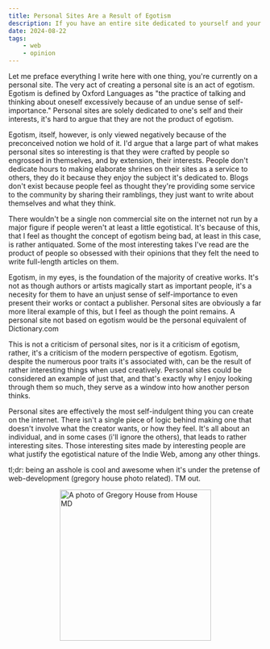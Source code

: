 ```yaml
---
title: Personal Sites Are a Result of Egotism
description: If you have an entire site dedicated to yourself and your opinions, you're egotistical. Despite this, I don't believe egotism to be an inherently bad thing. This is a rather strange take, so I won't try to compress it down further here, but read the article if you want, it's rather short compared to some of my other posts.
date: 2024-08-22
tags: 
    - web
    - opinion
---
```

Let me preface everything I write here with one thing, you're currently on a personal site. The very act of creating a personal site is an act of egotism. Egotism is defined by Oxford Languages as "the practice of talking and thinking about oneself excessively because of an undue sense of self-importance." Personal sites are solely dedicated to one's self and their interests, it's hard to argue that they are not the product of egotism.

Egotism, itself, however, is only viewed negatively because of the preconceived notion we hold of it. I'd argue that a large part of what makes personal sites so interesting is that they were crafted by people so engrossed in themselves, and by extension, their interests. People don't dedicate hours to making elaborate shrines on their sites as a service to others, they do it because they enjoy the subject it's dedicated to. Blogs don't exist because people feel as thought they're providing some service to the community by sharing their ramblings, they just want to write about themselves and what they think.

There wouldn't be a single non commercial site on the internet not run by a major figure if people weren't at least a little egotistical. It's because of this, that I feel as thought the concept of egotism being bad, at least in this case, is rather antiquated. Some of the most interesting takes I've read are the product of people so obsessed with their opinions that they felt the need to write full-length articles on them.

Egotism, in my eyes, is the foundation of the majority of creative works. It's not as though authors or artists magically start as important people, it's a necesity for them to have an unjust sense of self-importance to even present their works or contact a publisher. Personal sites are obviously a far more literal example of this, but I feel as though the point remains. A personal site not based on egotism would be the personal equivalent of Dictionary.com

This is not a criticism of personal sites, nor is it a criticism of egotism, rather, it's a criticism of the modern perspective of egotism. Egotism, despite the numerous poor traits it's associated with, can be the result of rather interesting things when used creatively. Personal sites could be considered an example of just that, and that's exactly why I enjoy looking through them so much, they serve as a window into how another person thinks. 

Personal sites are effectively the most self-indulgent thing you can create on the internet. There isn't a single piece of logic behind making one that doesn't involve what the creator wants, or how they feel. It's all about an individual, and in some cases (i'll ignore the others), that leads to rather interesting sites. Those interesting sites made by interesting people are what justify the egotistical nature of the Indie Web, among any other things.

tl;dr: being an asshole is cool and awesome when it's under the pretense of web-development (gregory house photo related). TM out.

<img src="/img/gregorhouse.jpg" alt="A photo of Gregory House from House MD" height="300px" style="display: block; margin: 0 auto"/>
